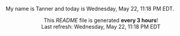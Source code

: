 My name is Tanner and today is Wednesday, May 22, 11:18 PM EDT.

<p align="center">This <i>README</i> file is generated <b>every 3 hours</b>!</br>Last refresh: Wednesday, May 22, 11:18 PM EDT<br /></p>
